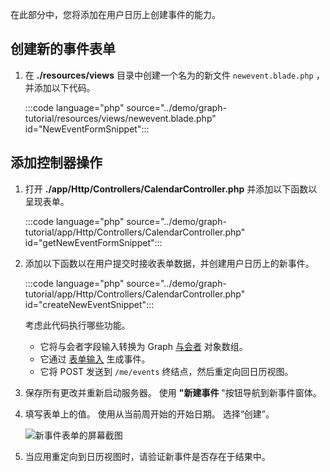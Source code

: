 <!-- markdownlint-disable MD002 MD041 -->

在此部分中，您将添加在用户日历上创建事件的能力。

## <a name="create-new-event-form"></a>创建新的事件表单

1. 在 **./resources/views** 目录中创建一个名为的新文件 `newevent.blade.php` ，并添加以下代码。

    :::code language="php" source="../demo/graph-tutorial/resources/views/newevent.blade.php" id="NewEventFormSnippet":::

## <a name="add-controller-actions"></a>添加控制器操作

1. 打开 **./app/Http/Controllers/CalendarController.php** 并添加以下函数以呈现表单。

    :::code language="php" source="../demo/graph-tutorial/app/Http/Controllers/CalendarController.php" id="getNewEventFormSnippet":::

1. 添加以下函数以在用户提交时接收表单数据，并创建用户日历上的新事件。

    :::code language="php" source="../demo/graph-tutorial/app/Http/Controllers/CalendarController.php" id="createNewEventSnippet":::

    考虑此代码执行哪些功能。

    - 它将与会者字段输入转换为 Graph [与会者](https://docs.microsoft.com/graph/api/resources/attendee?view=graph-rest-1.0) 对象数组。
    - 它通过 [表单输入](https://docs.microsoft.com/graph/api/resources/event?view=graph-rest-1.0) 生成事件。
    - 它将 POST 发送到 `/me/events` 终结点，然后重定向回日历视图。

1. 保存所有更改并重新启动服务器。 使用 **"新建事件** "按钮导航到新事件窗体。

1. 填写表单上的值。 使用从当前周开始的开始日期。 选择“创建”。

    ![新事件表单的屏幕截图](images/create-event-01.png)

1. 当应用重定向到日历视图时，请验证新事件是否存在于结果中。
